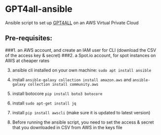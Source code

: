 # GPT4all-ansible
Ansible script to set up [GPT4ALL](https://github.com/nomic-ai/gpt4all) on an AWS Virtual Private Cloud
## Pre-requisites:
###1. an AWS account, and create an IAM user for CLI (download the CSV of the access key & secret)
###2. a Spot.io account, for spot instances on AWS at cheaper rates

3. ansible cli installed on your own machine:
```sudo apt install ansible```

4. install
```ansible-galaxy collection install amazon.aws```
and
```ansible-galaxy collection install community.aws```

5. install botocore
```pip install boto3 botocore```

6. install 
```sudo apt-get install jq```

7. install
```pip install awscli``` (make sure it is updated to latest version)

8. Before running the ansible script, you need to set the access & secret that you downloaded in CSV from AWS in the keys file


